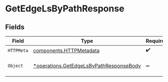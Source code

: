 # GetEdgeLsByPathResponse


## Fields

| Field                                                                                             | Type                                                                                              | Required                                                                                          | Description                                                                                       |
| ------------------------------------------------------------------------------------------------- | ------------------------------------------------------------------------------------------------- | ------------------------------------------------------------------------------------------------- | ------------------------------------------------------------------------------------------------- |
| `HTTPMeta`                                                                                        | [components.HTTPMetadata](../../models/components/httpmetadata.md)                                | :heavy_check_mark:                                                                                | N/A                                                                                               |
| `Object`                                                                                          | [*operations.GetEdgeLsByPathResponseBody](../../models/operations/getedgelsbypathresponsebody.md) | :heavy_minus_sign:                                                                                | a list of FilesystemEntry objects                                                                 |